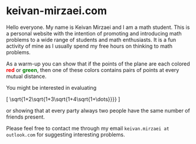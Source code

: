 # keivan-mirzaei.com

Hello everyone. My name is Keivan Mirzaei and I am a math student. This is a personal website with the intention of promoting and introducing math problems to a wide range of students and math enthusiasts. It is a fun activity of mine as I usually spend my free hours on thinking to math problems.

As a warm-up you can show that if the points of the plane are each colored <b style="color:red;">red</b> or <b style="color:green;">green</b>, then one of these colors contains pairs of points at every mutual distance.

You might be interested in evaluating

\[
\sqrt{1+2\sqrt{1+3\sqrt{1+4\sqrt{1+\dots}}}}
\]

or showing that at every party always two people have the same number of friends present.

Please feel free to contact me through my email `keivan.mirzaei at outlook.com` for suggesting interesting problems.

<!-- separator -->